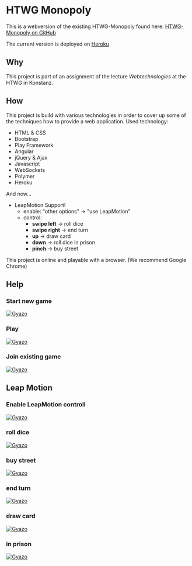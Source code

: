 # HTWG Monopoly

This is a webversion of the existing HTWG-Monopoly found here: [HTWG-Monopoly on GitHub](https://github.com/T1m1/de.htwg.se.monopoly)

The current version is deployed on [Heroku](https://htwg-monopoly.herokuapp.com)

## Why
This project is part of an assignment of the lecture *Webtechnologies* at the HTWG in Konstanz.

## How
This project is build with various technologies in order to cover up some of the techniques how to provide a web application.
Used technology:

- HTML & CSS
- Bootstrap
- Play Framework
- Angular
- jQuery & Ajax
- Javascript
- WebSockets
- Polymer
- Heroku 

And now...

- LeapMotion Support!
    - enable: "other options" -> "use LeapMotion"
    - control:
        - **swipe left** -> roll dice
        - **swipe right** -> end turn
        - **up** -> draw card
        - **down** -> roll dice in prison
        - **pinch** -> buy street
    
 
This project is online and playable with a browser. (We recommend Google Chrome)


## Help

### Start new game

[![Gyazo](http://i.gyazo.com/aaf5624df8a50ca91e4d22821d8278b9.gif)](http://gyazo.com/aaf5624df8a50ca91e4d22821d8278b9)

### Play

[![Gyazo](http://i.gyazo.com/cc56be1a9a6db4bc4c9da7f6b41ea6f1.gif)](http://gyazo.com/cc56be1a9a6db4bc4c9da7f6b41ea6f1)

### Join existing game

[![Gyazo](http://i.gyazo.com/db0d67aa700db871ed3b172ca3dbe4f5.gif)](http://gyazo.com/db0d67aa700db871ed3b172ca3dbe4f5)



## Leap Motion

### Enable LeapMotion controll

[![Gyazo](http://i.gyazo.com/0eeb6cfbb2ec41228262dd8cb576ec75.gif)](http://gyazo.com/0eeb6cfbb2ec41228262dd8cb576ec75)

### roll dice

[![Gyazo](http://i.gyazo.com/f1059dfc15e76b02466a4176c7ee6dad.gif)](http://gyazo.com/f1059dfc15e76b02466a4176c7ee6dad)

### buy street

[![Gyazo](http://i.gyazo.com/72e975079203db2cda150209bb4d8ea6.gif)](http://gyazo.com/72e975079203db2cda150209bb4d8ea6)

### end turn

[![Gyazo](http://i.gyazo.com/9f55a92ff2aab700fe76a17895d5f3b0.gif)](http://gyazo.com/9f55a92ff2aab700fe76a17895d5f3b0)

### draw card

[![Gyazo](http://i.gyazo.com/3dc7b80dd4306c3bee49b94c626c38b5.gif)](http://gyazo.com/3dc7b80dd4306c3bee49b94c626c38b5)

### in prison

[![Gyazo](http://i.gyazo.com/d8369a22715ced42455b5c69c73bd50b.gif)](http://gyazo.com/d8369a22715ced42455b5c69c73bd50b)
